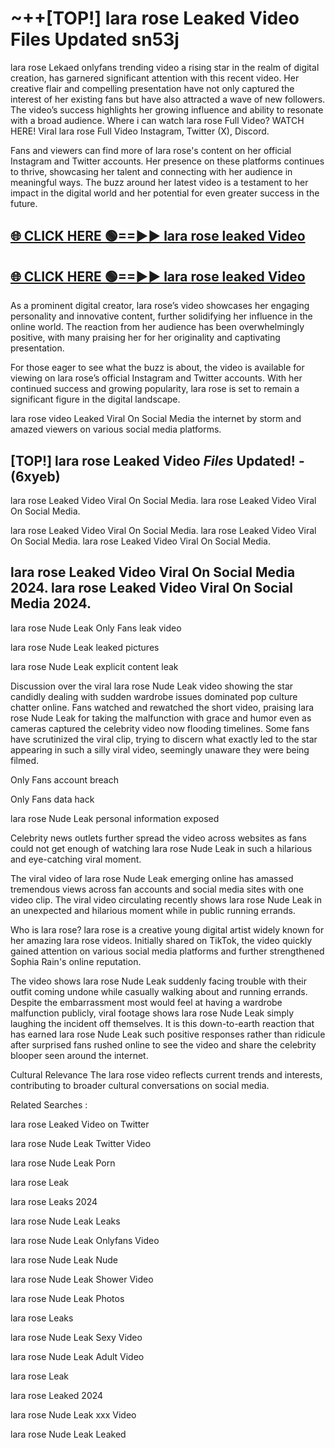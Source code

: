 # ~++[TOP!] lara rose Leaked Video Files Updated sn53j

 lara rose Lekaed onlyfans trending video a rising star in the realm of digital creation, has garnered significant attention with this recent video. Her creative flair and compelling presentation have not only captured the interest of her existing fans but have also attracted a wave of new followers. The video’s success highlights her growing influence and ability to resonate with a broad audience.
Where i can watch  lara rose Full Video? WATCH HERE! Viral  lara rose Full Video Instagram, Twitter (X), Discord.


Fans and viewers can find more of  lara rose's content on her official Instagram and Twitter accounts. Her presence on these platforms continues to thrive, showcasing her talent and connecting with her audience in meaningful ways. The buzz around her latest video is a testament to her impact in the digital world and her potential for even greater success in the future.


## [🌐 CLICK HERE 🟢==►►  lara rose leaked Video ](https://onlyclips.site?title=lara_rose&ref=git)

## [🌐 CLICK HERE 🟢==►►  lara rose leaked Video ](https://onlyclips.site?title=lara_rose&ref=git)


As a prominent digital creator,  lara rose’s video showcases her engaging personality and innovative content, further solidifying her influence in the online world. The reaction from her audience has been overwhelmingly positive, with many praising her for her originality and captivating presentation.

For those eager to see what the buzz is about, the video is available for viewing on  lara rose’s official Instagram and Twitter accounts. With her continued success and growing popularity,  lara rose is set to remain a significant figure in the digital landscape.


  lara rose video Leaked Viral On Social Media the internet by storm and amazed viewers on various social media platforms.


## [TOP!]  lara rose Leaked Video *Files* Updated! - (6xyeb) 

 lara rose Leaked Video Viral On Social Media. lara rose Leaked Video Viral On Social Media.

 lara rose Leaked Video Viral On Social Media. lara rose Leaked Video Viral On Social Media. lara rose Leaked Video Viral On Social Media.


##  lara rose Leaked Video Viral On Social Media 2024. lara rose Leaked Video Viral On Social Media 2024.
 lara rose Nude Leak Only Fans leak video

 lara rose Nude Leak leaked pictures

 lara rose Nude Leak explicit content leak

Discussion over the viral  lara rose Nude Leak video showing the star candidly dealing with sudden wardrobe issues dominated pop culture chatter online. Fans watched and rewatched the short video, praising  lara rose Nude Leak for taking the malfunction with grace and humor even as cameras captured the celebrity video now flooding timelines. Some fans have scrutinized the viral clip, trying to discern what exactly led to the star appearing in such a silly viral video, seemingly unaware they were being filmed.


Only Fans account breach

Only Fans data hack

 lara rose Nude Leak personal information exposed

Celebrity news outlets further spread the video across websites as fans could not get enough of watching  lara rose Nude Leak in such a hilarious and eye-catching viral moment.


The viral video of  lara rose Nude Leak emerging online has amassed tremendous views across fan accounts and social media sites with one video clip. The viral video circulating recently shows  lara rose Nude Leak in an unexpected and hilarious moment while in public running errands.


Who is  lara rose?  lara rose is a creative young digital artist widely known for her amazing  lara rose videos. Initially shared on TikTok, the video quickly gained attention on various social media platforms and further strengthened Sophia Rain's online reputation.

The video shows  lara rose Nude Leak suddenly facing trouble with their outfit coming undone while casually walking about and running errands. Despite the embarrassment most would feel at having a wardrobe malfunction publicly, viral footage shows  lara rose Nude Leak simply laughing the incident off themselves. It is this down-to-earth reaction that has earned  lara rose Nude Leak such positive responses rather than ridicule after surprised fans rushed online to see the video and share the celebrity blooper seen around the internet.

Cultural Relevance The  lara rose video reflects current trends and interests, contributing to broader cultural conversations on social media.

Related Searches :

 lara rose Leaked Video on Twitter

 lara rose Nude Leak Twitter Video

 lara rose Nude Leak Porn

 lara rose Leak 

 lara rose Leaks 2024

 lara rose Nude Leak Leaks

 lara rose Nude Leak Onlyfans Video

 lara rose Nude Leak Nude

 lara rose Nude Leak Shower Video

 lara rose Nude Leak Photos

 lara rose Leaks

 lara rose Nude Leak Sexy Video

 lara rose Nude Leak Adult Video

 lara rose Leak

 lara rose Leaked 2024

 lara rose Nude Leak xxx Video

 lara rose Nude Leak Leaked